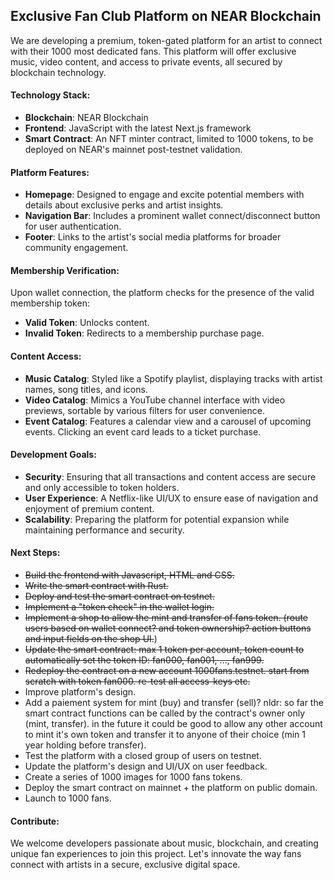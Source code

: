 ## Exclusive Fan Club Platform on NEAR Blockchain
We are developing a premium, token-gated platform for an artist to connect with their 1000 most dedicated fans. This platform will offer exclusive music, video content, and access to private events, all secured by blockchain technology.

#### Technology Stack:
- **Blockchain**: NEAR Blockchain
- **Frontend**: JavaScript with the latest Next.js framework
- **Smart Contract**: An NFT minter contract, limited to 1000 tokens, to be deployed on NEAR's mainnet post-testnet validation.

#### Platform Features:
- **Homepage**: Designed to engage and excite potential members with details about exclusive perks and artist insights.
- **Navigation Bar**: Includes a prominent wallet connect/disconnect button for user authentication.
- **Footer**: Links to the artist's social media platforms for broader community engagement.

#### Membership Verification:
Upon wallet connection, the platform checks for the presence of the valid membership token:
- **Valid Token**: Unlocks content.
- **Invalid Token**: Redirects to a membership purchase page.

#### Content Access:
- **Music Catalog**: Styled like a Spotify playlist, displaying tracks with artist names, song titles, and icons.
- **Video Catalog**: Mimics a YouTube channel interface with video previews, sortable by various filters for user convenience.
- **Event Catalog**: Features a calendar view and a carousel of upcoming events. Clicking an event card leads to a ticket purchase.

#### Development Goals:
- **Security**: Ensuring that all transactions and content access are secure and only accessible to token holders.
- **User Experience**: A Netflix-like UI/UX to ensure ease of navigation and enjoyment of premium content.
- **Scalability**: Preparing the platform for potential expansion while maintaining performance and security.

#### Next Steps:
- ~~Build the frontend with Javascript, HTML and CSS.~~
- ~~Write the smart contract with Rust.~~
- ~~Deploy and test the smart contract on testnet.~~
- ~~Implement a "token check" in the wallet login.~~
- ~~Implement a shop to allow the mint and transfer of fans token. (route users based on wallet connect? and token ownership? action buttons and input fields on the shop UI.~~)
- ~~Update the smart contract: max 1 token per account, token count to automatically set the token ID: fan000, fan001, ..., fan999.~~ 
- ~~Redeploy the contract on a new account 1000fans.testnet. start from scratch with token fan000. re-test all access-keys etc.~~
- Improve platform's design.
- Add a paiement system for mint (buy) and transfer (sell)? nldr: so far the smart contract functions can be called by the contract's owner only (mint, transfer). in the future it could be good to allow any other account to mint it's own token and transfer it to anyone of their choice (min 1 year holding before transfer).
- Test the platform with a closed group of users on testnet.
- Update the platform's design and UI/UX on user feedback.
- Create a series of 1000 images for 1000 fans tokens.
- Deploy the smart contract on mainnet + the platform on public domain.
- Launch to 1000 fans. 

#### Contribute:
We welcome developers passionate about music, blockchain, and creating unique fan experiences to join this project. Let's innovate the way fans connect with artists in a secure, exclusive digital space.